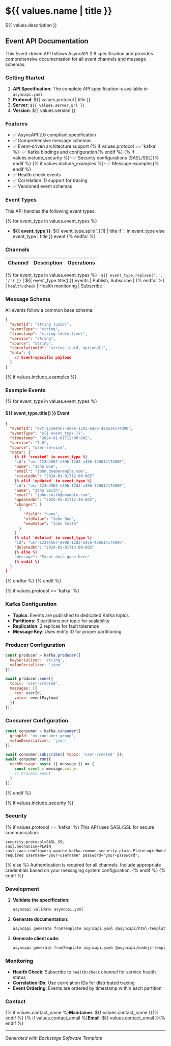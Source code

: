 # ${{ values.name | title }}

${{ values.description }}

## Event API Documentation

This Event-driven API follows AsyncAPI 2.6 specification and provides comprehensive documentation for all event channels and message schemas.

### Getting Started

1. **API Specification**: The complete API specification is available in `asyncapi.yaml`
2. **Protocol**: ${{ values.protocol | title }}
3. **Server**: `${{ values.server_url }}`
4. **Version**: ${{ values.version }}

### Features

- ✅ AsyncAPI 2.6 compliant specification
- ✅ Comprehensive message schemas
- ✅ Event-driven architecture support
{% if values.protocol == 'kafka' %}- ✅ Kafka bindings and configuration{% endif %}
{% if values.include_security %}- ✅ Security configurations (SASL/SSL){% endif %}
{% if values.include_examples %}- ✅ Message examples{% endif %}
- ✅ Health check events
- ✅ Correlation ID support for tracing
- ✅ Versioned event schemas

### Event Types

This API handles the following event types:

{% for event_type in values.event_types %}
- **${{ event_type }}**: ${{ event_type.split('.')[1] | title if '.' in event_type else event_type | title }} event
{% endfor %}

### Channels

| Channel | Description | Operations |
|---------|-------------|------------|
{% for event_type in values.event_types %}
| `${{ event_type.replace('.', '/') }}` | ${{ event_type.title() }} events | Publish, Subscribe |
{% endfor %}
| `health/check` | Health monitoring | Subscribe |

### Message Schema

All events follow a common base schema:

```json
{
  "eventId": "string (uuid)",
  "eventType": "string",
  "timestamp": "string (date-time)",
  "version": "string",
  "source": "string",
  "correlationId": "string (uuid, optional)",
  "data": {
    // Event-specific payload
  }
}
```

{% if values.include_examples %}
### Example Events

{% for event_type in values.event_types %}
#### ${{ event_type.title() }} Event

```json
{
  "eventId": "evt-123e4567-e89b-12d3-a456-426614174000",
  "eventType": "${{ event_type }}",
  "timestamp": "2024-01-01T12:00:00Z",
  "version": "1.0",
  "source": "user-service",
  "data": {
    {% if 'created' in event_type %}
    "id": "usr-123e4567-e89b-12d3-a456-426614174000",
    "name": "John Doe",
    "email": "john.doe@example.com",
    "createdAt": "2024-01-01T12:00:00Z"
    {% elif 'updated' in event_type %}
    "id": "usr-123e4567-e89b-12d3-a456-426614174000",
    "name": "John Smith",
    "email": "john.smith@example.com",
    "updatedAt": "2024-01-01T12:30:00Z",
    "changes": [
      {
        "field": "name",
        "oldValue": "John Doe",
        "newValue": "John Smith"
      }
    ]
    {% elif 'deleted' in event_type %}
    "id": "usr-123e4567-e89b-12d3-a456-426614174000",
    "deletedAt": "2024-01-01T13:00:00Z"
    {% else %}
    "message": "Event data goes here"
    {% endif %}
  }
}
```
{% endfor %}
{% endif %}

{% if values.protocol == 'kafka' %}
### Kafka Configuration

- **Topics**: Events are published to dedicated Kafka topics
- **Partitions**: 3 partitions per topic for scalability
- **Replication**: 2 replicas for fault tolerance
- **Message Key**: Uses entity ID for proper partitioning

### Producer Configuration

```javascript
const producer = kafka.producer({
  keySerializer: 'string',
  valueSerializer: 'json'
});

await producer.send({
  topic: 'user-created',
  messages: [{
    key: userId,
    value: eventPayload
  }]
});
```

### Consumer Configuration

```javascript
const consumer = kafka.consumer({
  groupId: 'my-consumer-group',
  valueDeserializer: 'json'
});

await consumer.subscribe({ topic: 'user-created' });
await consumer.run({
  eachMessage: async ({ message }) => {
    const event = message.value;
    // Process event
  }
});
```
{% endif %}

{% if values.include_security %}
### Security

{% if values.protocol == 'kafka' %}
This API uses SASL/SSL for secure communication:

```properties
security.protocol=SASL_SSL
sasl.mechanism=PLAIN
sasl.jaas.config=org.apache.kafka.common.security.plain.PlainLoginModule required username="your-username" password="your-password";
```
{% else %}
Authentication is required for all channels. Include appropriate credentials based on your messaging system configuration.
{% endif %}
{% endif %}

### Development

1. **Validate the specification**:
   ```bash
   asyncapi validate asyncapi.yaml
   ```

2. **Generate documentation**:
   ```bash
   asyncapi generate fromTemplate asyncapi.yaml @asyncapi/html-template -o ./docs
   ```

3. **Generate client code**:
   ```bash
   asyncapi generate fromTemplate asyncapi.yaml @asyncapi/nodejs-template -o ./client
   ```

### Monitoring

- **Health Check**: Subscribe to `health/check` channel for service health status
- **Correlation IDs**: Use correlation IDs for distributed tracing
- **Event Ordering**: Events are ordered by timestamp within each partition

### Contact

{% if values.contact_name %}**Maintainer**: ${{ values.contact_name }}{% endif %}
{% if values.contact_email %}**Email**: ${{ values.contact_email }}{% endif %}

---

*Generated with Backstage Software Template*
